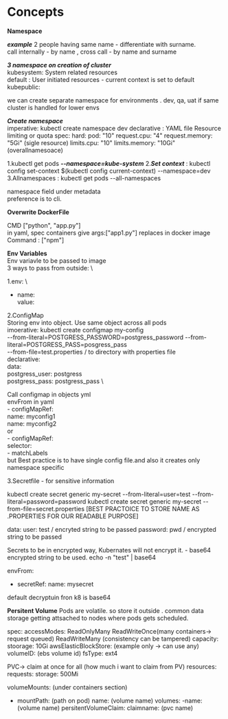 # Concepts
**Namespace** 

***example*** 2 people having same name - differentiate with surname.\
call internally - by name , cross call - by name and surname

***3 namespace on creation of cluster*** \
kubesystem: System related resources \
default : User initiated resources - current context is set to default \
kubepublic:

we can create separate namespace for environments . dev, qa, uat if same cluster is handled for lower envs

***Create namespace*** \
imperative: kubectl create namespace dev
declarative : YAML file
Resource limiting or quota
spec:
  hard:
    pod: "10"
    request.cpu: "4"
    request.memory: "5Gi" (sigle resource)
    limits.cpu: "10"
    limits.memory: "10Gi" (overallnamesoace)

1.kubectl get pods ***--namespace=kube-system***
2.***Set context*** : kubectl config set-context $(kubectl config current-context) --namespace=dev
3.Allnamespaces : kubectl get pods --all-namespaces

namespace field under metadata \
preference is to cli.


**Overwrite  DockerFile**

CMD ["python", "app.py"] \
in yaml, spec containers give args:["app1.py"] replaces in docker image
Command : ["npm"]

**Env Variables** \
Env variavle to be passed to image \
3 ways to pass from outside: \

1.env: \
  - name: \
    value: 

2.ConfigMap \
  Storing env into object. Use same object across all pods \
  imoerative: kubectl create configmap my-config \
              --from-literal=POSTGRESS_PASSWORD=postgress_password --from-literal=POSTGRESS_PASS=posgress_pass \
              --from-file=test.properties / to directory with properties file \
  declarative: \
            data: \
              postgress_user: postgress \
              postgress_pass: postgress_pass \

  Call configmap in objects yml \
  envFrom in yaml \
    - configMapRef: \
        name: myconfig1 \
        name: myconfig2 \
        or \
    - configMapRef: \
        selector: \
          - matchLabels \
but Best practice is to have single config file.and also it creates only namespace specific

3.Secretfile - for sensitive information

kubectl create secret generic my-secret --from-literal=user=test --from-literal=password=password
kubectl create secret generic my-secret --from-file=secret.properties [BEST PRACTOICE TO STORE NAME AS .PROPERTIES FOR OUR READABLE PURPOSE]

data:
  user: test / encryted string to be passed
  password: pwd / encrypted string to be passed

Secrets to be in encrypted way, Kubernates will not encrypt it. - base64 encrypted string to be used.
echo -n "test" | base64

envFrom:
  - secretRef:
    name: mysecret

default decryptuin fron k8 is base64


**Persitent Volume**
Pods are volatile. so store it outside . common data storage getting attsached to nodes where pods gets scheduled.

spec:
  accessModes:
    ReadOnlyMany 
    ReadWriteOnce(many containers-> request queued)
    ReadWriteMany (consistency can be tampered)
  capacity:
    stoorage: 10Gi
  awsElasticBlockStore: (example only -> can use any)
    volumeID: (ebs volume id)
    fsType: ext4

  PVC-> claim at once for all (how much i want to claim from PV)
  resources:
    requests:
      storage: 500Mi

volumeMounts: (under containers section)
  - mountPath: (path on pod)
    name: (volume name)
volumes:
  -name: (volume name)
    persitentVolumeClaim:
      claimname: (pvc name)

  
    









